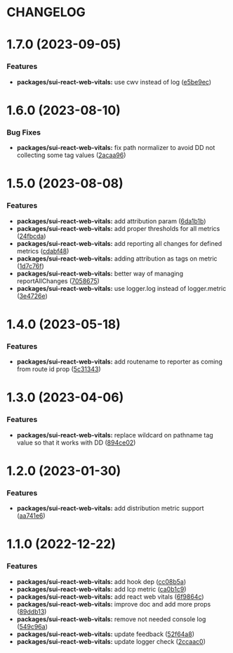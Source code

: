 # CHANGELOG

# 1.7.0 (2023-09-05)


### Features

* **packages/sui-react-web-vitals:** use cwv instead of log ([e5be9ec](https://github.com/SUI-Components/sui/commit/e5be9ecc49d33db9b5201efe88b510632d5fa413))



# 1.6.0 (2023-08-10)


### Bug Fixes

* **packages/sui-react-web-vitals:** fix path normalizer to avoid DD not collecting some tag values ([2acaa96](https://github.com/SUI-Components/sui/commit/2acaa96b46df2fa3ed83036424c08324a280de77))



# 1.5.0 (2023-08-08)


### Features

* **packages/sui-react-web-vitals:** add attribution param ([6da1b1b](https://github.com/SUI-Components/sui/commit/6da1b1b541f31247a2d45f19060477c53d25b294))
* **packages/sui-react-web-vitals:** add proper thresholds for all metrics ([24fbcda](https://github.com/SUI-Components/sui/commit/24fbcda3c6817cf45dcfb64526f0db9ff1dadfe5))
* **packages/sui-react-web-vitals:** add reporting all changes for defined metrics ([cdabf48](https://github.com/SUI-Components/sui/commit/cdabf48f42ddf12c017d5970900e928f1ae9579c))
* **packages/sui-react-web-vitals:** adding attribution as tags on metric ([1d7c76f](https://github.com/SUI-Components/sui/commit/1d7c76ff7c9a2d775eef49f8802ffaf1b6f8e000))
* **packages/sui-react-web-vitals:** better way of managing reportAllChanges ([7058675](https://github.com/SUI-Components/sui/commit/70586755f10c7c2955b4d7811c23a8a16b7468c1))
* **packages/sui-react-web-vitals:** use logger.log instead of logger.metric ([3e4726e](https://github.com/SUI-Components/sui/commit/3e4726e6516cb30c644847e8cc941b58734642e6))



# 1.4.0 (2023-05-18)


### Features

* **packages/sui-react-web-vitals:** add routename to reporter as coming from route id prop ([5c31343](https://github.com/SUI-Components/sui/commit/5c31343834149cd3ca0183e0d66668c92fc55131))



# 1.3.0 (2023-04-06)


### Features

* **packages/sui-react-web-vitals:** replace wildcard on pathname tag value so that it works with DD ([894ce02](https://github.com/SUI-Components/sui/commit/894ce026e7089e962f9e5ab16c94d5a5e82a4ef7))



# 1.2.0 (2023-01-30)


### Features

* **packages/sui-react-web-vitals:** add distribution metric support ([aa741e6](https://github.com/SUI-Components/sui/commit/aa741e6d2e7899f9eba083b4d144fad1918baeae))



# 1.1.0 (2022-12-22)


### Features

* **packages/sui-react-web-vitals:** add hook dep ([cc08b5a](https://github.com/SUI-Components/sui/commit/cc08b5a6a091337efbaddedaf948e931a97bfaa2))
* **packages/sui-react-web-vitals:** add lcp metric ([ca0b1c9](https://github.com/SUI-Components/sui/commit/ca0b1c9da7d78d1269823e094dccb6b1dac6cb73))
* **packages/sui-react-web-vitals:** add react web vitals ([6f9864c](https://github.com/SUI-Components/sui/commit/6f9864c2300c760557a4a061aa53b928bb9c3fd2))
* **packages/sui-react-web-vitals:** improve doc and add more props ([89ddb13](https://github.com/SUI-Components/sui/commit/89ddb132d7f6603449ff9b621ba52fe0c0dd2bb7))
* **packages/sui-react-web-vitals:** remove not needed console log ([549c96a](https://github.com/SUI-Components/sui/commit/549c96ae507445d46702573c154acb7c2cb8c8d0))
* **packages/sui-react-web-vitals:** update feedback ([52f64a8](https://github.com/SUI-Components/sui/commit/52f64a8ea7587a94a821e88cc72bcd8d629abdf1))
* **packages/sui-react-web-vitals:** update logger check ([2ccaac0](https://github.com/SUI-Components/sui/commit/2ccaac0fa1d09dc24177e80d743ee65b3c83e184))



